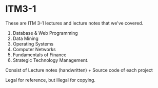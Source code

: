 # ITM3-1
These are ITM 3-1 lectures and lecture notes that we've covered.
1. Database & Web Programming
2. Data Mining
3. Operating Systems
4. Computer Networks
5. Fundamentals of Finance
6. Strategic Technology Management.

Consist of Lecture notes (handwritten) + Source code of each project

Legal for reference, but illegal for copying.
